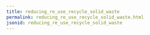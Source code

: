 ```yaml
---
title: reducing_re_use_recycle_solid_waste
permalink: reducing_re_use_recycle_solid_waste.html
jsonid: reducing_re_use_recycle_solid_waste
---
```

